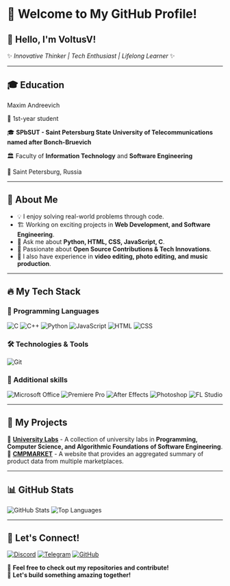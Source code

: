 # 🚀 Welcome to My GitHub Profile!

## 👋 Hello, I'm VoltusV!

✨ *Innovative Thinker | Tech Enthusiast | Lifelong Learner* ✨

---

## 🎓 Education

Maxim Andreevich

📅 1st-year student  

🎓 **SPbSUT - Saint Petersburg State University of Telecommunications named after Bonch-Bruevich**  

🏛  Faculty of **Information Technology** and **Software Engineering**  

📍 Saint Petersburg, Russia

---

## 📌 About Me
- 💡 I enjoy solving real-world problems through code.
- 🏗️ Working on exciting projects in **Web Development, and Software Engineering**.
- 💬 Ask me about **Python, HTML, CSS, JavaScript, C**.
- 🎯 Passionate about **Open Source Contributions & Tech Innovations**.
- 🎨 I also have experience in **video editing, photo editing, and music production**.

---

## 🔥 My Tech Stack

### 🚀 Programming Languages
![C](https://img.shields.io/badge/C-A8B9CC?style=for-the-badge&logo=c&logoColor=white)
![C++](https://img.shields.io/badge/C%2B%2B-00599C?style=for-the-badge&logo=c%2B%2B&logoColor=white)
![Python](https://img.shields.io/badge/Python-3776AB?style=for-the-badge&logo=python&logoColor=white)
![JavaScript](https://img.shields.io/badge/JavaScript-F7DF1E?style=for-the-badge&logo=javascript&logoColor=black)
![HTML](https://img.shields.io/badge/HTML-E34F26?style=for-the-badge&logo=html5&logoColor=white)
![CSS](https://img.shields.io/badge/CSS-1572B6?style=for-the-badge&logo=css3&logoColor=white)

### 🛠️ Technologies & Tools
![Git](https://img.shields.io/badge/Git-F05032?style=for-the-badge&logo=git&logoColor=white)

### 🎨 Additional skills
![Microsoft Office](https://img.shields.io/badge/Microsoft%20Office-D83B01?style=for-the-badge&logo=microsoftoffice&logoColor=white)
![Premiere Pro](https://img.shields.io/badge/Adobe%20Premiere%20Pro-9999FF?style=for-the-badge&logo=adobepremierepro&logoColor=white)
![After Effects](https://img.shields.io/badge/Adobe%20After%20Effects-9999FF?style=for-the-badge&logo=adobeaftereffects&logoColor=white)
![Photoshop](https://img.shields.io/badge/Adobe%20Photoshop-31A8FF?style=for-the-badge&logo=adobephotoshop&logoColor=white)
![FL Studio](https://img.shields.io/badge/FL%20Studio-FF7900?style=for-the-badge&logo=flstudio&logoColor=white)

---

## 📌 My Projects
🔹 **[University Labs](#)** - A collection of university labs in **Programming, Computer Science, and Algorithmic Foundations of Software Engineering**.  
🔹 **[CMPMARKET](#)** - A website that provides an aggregated summary of product data from multiple marketplaces.  

---

## 📊 GitHub Stats
![GitHub Stats](https://github-readme-stats.vercel.app/api?username=yourusername&show_icons=true&theme=tokyonight)
![Top Languages](https://github-readme-stats.vercel.app/api/top-langs/?username=yourusername&layout=compact&theme=tokyonight)

---

## 💬 Let's Connect!
[![Discord](https://img.shields.io/badge/Discord-5865F2?style=for-the-badge&logo=discord&logoColor=white)](https://discord.com/users/455333624318001163)
[![Telegram](https://img.shields.io/badge/Telegram-26A5E4?style=for-the-badge&logo=telegram&logoColor=white)](https://t.me/@VoltusVOFF)
[![GitHub](https://img.shields.io/badge/GitHub-181717?style=for-the-badge&logo=github&logoColor=white)](https://github.com/VoltusV5)

🌟 **Feel free to check out my repositories and contribute!**  
🚀 **Let's build something amazing together!**
